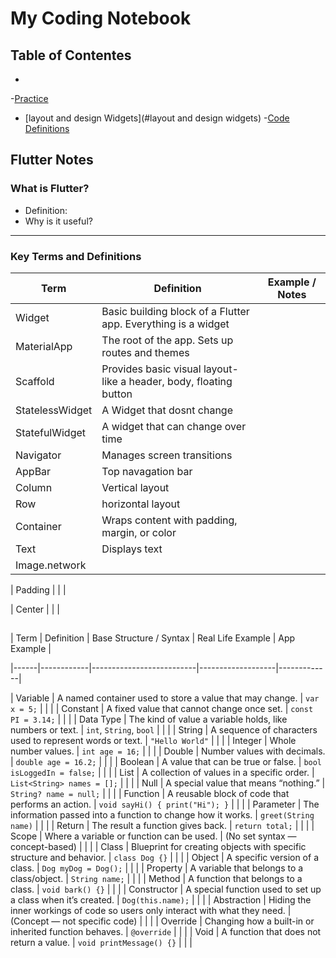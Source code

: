 # My Coding Notebook

## Table of Contentes 
  -
  -[Practice](#practice)
  - [layout and design Widgets](#layout and design widgets)
  -[Code Definitions](#code_definitions)

## Flutter Notes

### What is Flutter?
- Definition:
- Why is it useful?

---

### Key Terms and Definitions

| Term             | Definition                                      | Example / Notes                          |
|------------------|--------------------------------------------------|-------------------------------------------|
| Widget           |Basic building block of a Flutter app. Everything is a widget|              |
| MaterialApp      |The root of the app. Sets up routes and themes|                             |
| Scaffold         |Provides basic visual layout-like a header, body, floating button|          |
| StatelessWidget  |A Widget that dosnt change|                                                 |
| StatefulWidget   |A widget that can change over time|                                         |
| Navigator        |Manages screen transitions|                                                 |
| AppBar           |Top navagation bar|                                                         |
| Column           |Vertical layout|                                                            |
| Row              |horizontal layout|                                                          |
| Container        |Wraps content with padding, margin, or color|                               |
| Text             |Displays text|                                                              |
| Image.network    |  |                                                                         |

| Padding    |                    |                                                             |

| Center      |                    |                                                            |

## 
| Term | Definition | Base Structure / Syntax | Real Life Example | App Example |

|------|------------|--------------------------|-------------------|-------------|

| Variable | A named container used to store a value that may change. | `var x = 5;` |  |  |
| Constant | A fixed value that cannot change once set. | `const PI = 3.14;` |  |  |
| Data Type | The kind of value a variable holds, like numbers or text. | `int`, `String`, `bool` |  |  |
| String | A sequence of characters used to represent words or text. | `"Hello World"` |  |  |
| Integer | Whole number values. | `int age = 16;` |  |  |
| Double | Number values with decimals. | `double age = 16.2;` |  |  |
| Boolean | A value that can be true or false. | `bool isLoggedIn = false;` |  |  |
| List | A collection of values in a specific order. | `List<String> names = [];` |  |  |
| Null | A special value that means “nothing.” | `String? name = null;` |  |  |
| Function | A reusable block of code that performs an action. | `void sayHi() { print("Hi"); }` |  |  |
| Parameter | The information passed into a function to change how it works. | `greet(String name)` |  |  |
| Return | The result a function gives back. | `return total;` |  |  |
| Scope | Where a variable or function can be used. | (No set syntax — concept-based) |  |  |
| Class | Blueprint for creating objects with specific structure and behavior. | `class Dog {}` |  |  |
| Object | A specific version of a class. | `Dog myDog = Dog();` |  |  |
| Property | A variable that belongs to a class/object. | `String name;` |  |  |
| Method | A function that belongs to a class. | `void bark() {}` |  |  |
| Constructor | A special function used to set up a class when it’s created. | `Dog(this.name);` |  |  |
| Abstraction | Hiding the inner workings of code so users only interact with what they need. | (Concept — not specific code) |  |  |
| Override | Changing how a built-in or inherited function behaves. | `@override` |  |  |
| Void | A function that does not return a value. | `void printMessage() {}` |  |  |
